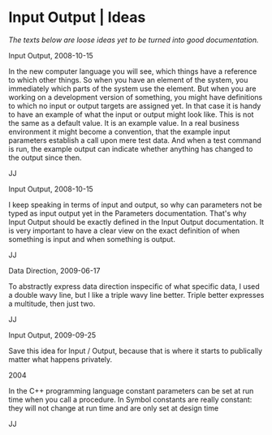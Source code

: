 ﻿Input Output | Ideas
====================

*The texts below are loose ideas yet to be turned into good documentation.*


Input Output,
2008-10-15

In the new computer language you will see, which things have a reference
to which other things. So when you have an element of the system,
you immediately which parts of the system use the element.
But when you are working on a development version of something,
you might have definitions to which no input or output targets are assigned yet.
In that case it is handy to have an example of what the input or output might look like.
This is not the same as a default value. It is an example value.
In a real business environment it might become a convention, that the example input parameters
establish a call upon mere test data. And when a test command is run, 
the example output can indicate whether anything has changed to the output since then.

JJ


Input Output,
2008-10-15

I keep speaking in terms of input and output,
so why can parameters not be typed as input output yet
in the Parameters documentation.
That's why Input Output should be exactly defined in
the Input Output documentation.
It is very important to have a clear view on the exact
definition of when something is input and when something is output.

JJ


Data Direction,
2009-06-17

To abstractly express data direction inspecific of what specific data, I  used a double wavy line, but I like a triple wavy line better. Triple better expresses a multitude, then just two.

JJ


Input Output,
2009-09-25

Save this idea for Input / Output, because that is where it starts to publically matter what happens privately.

2004

In the C++ programming language constant parameters can be set at run time when you call a procedure. In Symbol constants are really constant: they will not change at run time and are only set at design time

JJ

